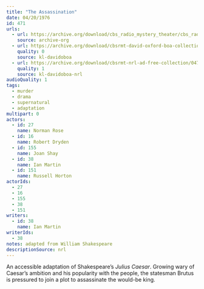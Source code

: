 ```yaml
---
title: "The Assassination"
date: 04/20/1976
id: 471
urls: 
  - url: https://archive.org/download/cbs_radio_mystery_theater/cbs_radio_mystery_theater-0451-0500.zip/cbs_radio_mystery_theater-0451-0500%2Fcbsrmt_0471_the_assassination.mp3
    source: archive-org
  - url: https://archive.org/download/cbsrmt-david-oxford-boa-collection/CBSRMT-760420-0471-The-Assassination-[RAW]-(128-44)_WBBM_RB-{BoA}.mp3
    quality: 0
    source: kl-davidoboa
  - url: https://archive.org/download/cbsrmt-nrl-ad-free-collection/0471%20CBSRMT-760420-0471-The-Assassination-%5BRAW%5D-(128-44)_WBBM_RB-%7BBoA%7D%20(no%20ads).mp3
    quality: 1
    source: kl-davidoboa-nrl
audioQuality: 1
tags: 
  - murder
  - drama
  - supernatural
  - adaptation
multipart: 0
actors:  
  - id: 27
    name: Norman Rose  
  - id: 16
    name: Robert Dryden  
  - id: 155
    name: Joan Shay  
  - id: 38
    name: Ian Martin  
  - id: 151
    name: Russell Horton
actorIds:  
  - 27  
  - 16  
  - 155  
  - 38  
  - 151
writers:  
  - id: 38
    name: Ian Martin
writerIds:  
  - 38
notes: adapted from William Shakespeare
descriptionSource: nrl
---
```

An accessible adaptation of Shakespeare’s *Julius Caesar*. Growing wary of Caesar’s ambition and his popularity with the people, the statesman Brutus is pressured to join a plot to assassinate the would-be king.